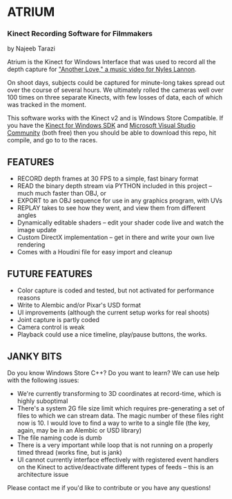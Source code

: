 # ATRIUM
### Kinect Recording Software for Filmmakers
by Najeeb Tarazi

Atrium is the Kinect for Windows Interface that was used to record all the depth capture for ["Another Love," a music video for Nyles Lannon](https://vimeo.com/145706460).

On shoot days, subjects could be captured for minute-long takes spread out over the course of several hours. We ultimately rolled the cameras well over 100 times on three separate Kinects, with few losses of data, each of which was tracked in the moment.

This software works with the Kinect v2 and is Windows Store Compatible. If you have the [Kinect for Windows SDK](https://www.kinectforwindows.com) and [Microsoft Visual Studio Community](https://www.visualstudio.com/en-us/products/visual-studio-community-vs.aspx) (both free) then you should be able to download this repo, hit compile, and go to to the races.

## FEATURES

- RECORD depth frames at 30 FPS to a simple, fast binary format
- READ the binary depth stream via PYTHON included in this project – much much faster than OBJ, or
- EXPORT to an OBJ sequence for use in any graphics program, with UVs
- REPLAY takes to see how they went, and view them from different angles
- Dynamically editable shaders – edit your shader code live and watch the image update
- Custom DirectX implementation – get in there and write your own live rendering
- Comes with a Houdini file for easy import and cleanup

## FUTURE FEATURES

- Color capture is coded and tested, but not activated for performance reasons
- Write to Alembic and/or Pixar's USD format
- UI improvements (although the current setup works for real shoots)
- Joint capture is partly coded
- Camera control is weak
- Playback could use a nice timeline, play/pause buttons, the works.


## JANKY BITS

Do you know Windows Store C++? Do you want to learn? We can use help with the following issues:

- We're currently transforming to 3D coordinates at record-time, which is highly suboptimal
- There's a system 2G file size limit which requires pre-generating a set of files to which we can stream data. The magic number of these files right now is 10. I would love to find a way to write to a single file (the key, again, may be in an Alembic or USD library)
- The file naming code is dumb
- There is a very important while loop that is not running on a properly timed thread (works fine, but is jank)
- UI cannot currently interface effectively with registered event handlers on the Kinect to active/deactivate different types of feeds – this is an architecture issue

Please contact me if you'd like to contribute or you have any questions!

